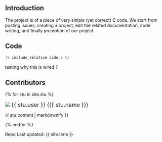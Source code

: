 ## Introduction

The project is of a piece of very simple (yet correct) C code. We start from posting issues, creating a project, edit the related documentation, code writing, and finally promotion of our project.

## Code
```C
{% include_relative code.c %}
```
testing why this is wired ?
## Contributors

{% for stu in site.stu %}
  <div>
    <img src="{{ stu.image }}" style="display: inline-block; max-width: 50px">
    <span style="font-size: 1.3em">{{ stu.user }} ({{ stu.name }})</span>
    <p>{{ stu.content | markdownify }}</p>
  </div>
{% endfor %}

Repo Last updated: {{ site.time }}
